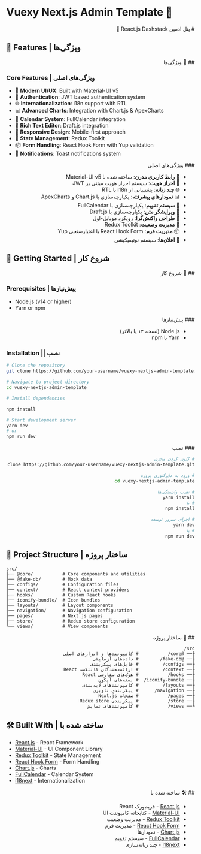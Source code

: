 # Vuexy Next.js Admin Template 🚀

<div dir="rtl">
#  پنل ادمین React.js Dashstack 🚀
</div>

## 🌟 Features | ویژگی‌ها

<div dir="rtl">
## 🌟 ویژگی‌ها
</div>

### Core Features | ویژگی‌های اصلی

- 🎨 **Modern UI/UX**: Built with Material-UI v5
- 🔐 **Authentication**: JWT based authentication system
- 🌐 **Internationalization**: i18n support with RTL
- 📊 **Advanced Charts**: Integration with Chart.js & ApexCharts
- 📅 **Calendar System**: FullCalendar integration
- 📝 **Rich Text Editor**: Draft.js integration
- 📱 **Responsive Design**: Mobile-first approach
- 🔄 **State Management**: Redux Toolkit
- 📦 **Form Handling**: React Hook Form with Yup validation
- 🔔 **Notifications**: Toast notifications system

<div dir="rtl">
### ویژگی‌های اصلی

- 🎨 **رابط کاربری مدرن**: ساخته شده با Material-UI v5
- 🔐 **احراز هویت**: سیستم احراز هویت مبتنی بر JWT
- 🌐 **چند زبانه**: پشتیبانی از i18n با RTL
- 📊 **نمودارهای پیشرفته**: یکپارچه‌سازی با Chart.js و ApexCharts
- 📅 **سیستم تقویم**: یکپارچه‌سازی با FullCalendar
- 📝 **ویرایشگر متن**: یکپارچه‌سازی با Draft.js
- 📱 **طراحی واکنش‌گرا**: رویکرد موبایل-اول
- 🔄 **مدیریت وضعیت**: Redux Toolkit
- 📦 **مدیریت فرم**: React Hook Form با اعتبارسنجی Yup
- 🔔 **اعلان‌ها**: سیستم نوتیفیکیشن
</div>

## 🚀 Getting Started | شروع کار

<div dir="rtl">
## 🚀 شروع کار
</div>

### Prerequisites | پیش‌نیازها

- Node.js (v14 or higher)
- Yarn or npm

<div dir="rtl">
### پیش‌نیازها

- Node.js (نسخه ۱۴ یا بالاتر)
- Yarn یا npm
</div>

### Installation || نصب

```bash
# Clone the repository
git clone https://github.com/your-username/vuexy-nextjs-admin-template.git

# Navigate to project directory
cd vuexy-nextjs-admin-template

# Install dependencies

npm install

# Start development server
yarn dev
# or
npm run dev
```

<div dir="rtl">
### نصب

```bash
# کلون کردن مخزن
git clone https://github.com/your-username/vuexy-nextjs-admin-template.git

# ورود به دایرکتوری پروژه
cd vuexy-nextjs-admin-template

# نصب وابستگی‌ها
yarn install
# یا
npm install

# اجرای سرور توسعه
yarn dev
# یا
npm run dev
```

</div>

## 📁 Project Structure | ساختار پروژه

```
src/
├── @core/           # Core components and utilities
├── @fake-db/        # Mock data
├── configs/         # Configuration files
├── context/         # React context providers
├── hooks/           # Custom React hooks
├── iconify-bundle/  # Icon bundles
├── layouts/         # Layout components
├── navigation/      # Navigation configuration
├── pages/           # Next.js pages
├── store/           # Redux store configuration
└── views/           # View components
```

<div dir="rtl">
## 📁 ساختار پروژه

```
src/
├── @core/           # کامپوننت‌ها و ابزارهای اصلی
├── @fake-db/        # داده‌های آزمایشی
├── configs/         # فایل‌های پیکربندی
├── context/         # ارائه‌دهندگان کانتکست React
├── hooks/           # هوک‌های سفارشی React
├── iconify-bundle/  # بسته‌های آیکون
├── layouts/         # کامپوننت‌های لایه‌بندی
├── navigation/      # پیکربندی ناوبری
├── pages/           # صفحات Next.js
├── store/           # پیکربندی Redux store
└── views/           # کامپوننت‌های نمایش
```

</div>

## 🛠️ Built With | ساخته شده با

- [React.js](https://react.js.org/) - React Framework
- [Material-UI](https://mui.com/) - UI Component Library
- [Redux Toolkit](https://redux-toolkit.js.org/) - State Management
- [React Hook Form](https://react-hook-form.com/) - Form Handling
- [Chart.js](https://www.chartjs.org/) - Charts
- [FullCalendar](https://fullcalendar.io/) - Calendar System
- [i18next](https://www.i18next.com/) - Internationalization

<div dir="rtl">
## 🛠️ ساخته شده با

- [React.js](https://react.js.org/) - فریم‌ورک React
- [Material-UI](https://mui.com/) - کتابخانه کامپوننت UI
- [Redux Toolkit](https://redux-toolkit.js.org/) - مدیریت وضعیت
- [React Hook Form](https://react-hook-form.com/) - مدیریت فرم
- [Chart.js](https://www.chartjs.org/) - نمودارها
- [FullCalendar](https://fullcalendar.io/) - سیستم تقویم
- [i18next](https://www.i18next.com/) - چند زبانه‌سازی
</div>
